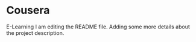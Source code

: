 # Cousera
E-Learning
I am editing the README file. Adding some more details about the project description.




